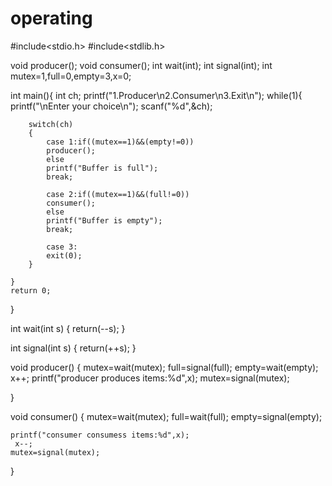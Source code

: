 # operating
#include<stdio.h>
#include<stdlib.h>

void producer();
void consumer();
int wait(int);
int signal(int);
int mutex=1,full=0,empty=3,x=0;

int main(){
    int ch;
    printf("1.Producer\n2.Consumer\n3.Exit\n");
    while(1){
        printf("\nEnter your choice\n");
        scanf("%d",&ch);
        
        switch(ch)
        {
            case 1:if((mutex==1)&&(empty!=0))
            producer();
            else
            printf("Buffer is full");
            break;
            
            case 2:if((mutex==1)&&(full!=0))
            consumer();
            else
            printf("Buffer is empty");
            break;
            
            case 3:
            exit(0);
        }
        
    }
    return 0;
}

int wait(int s)
{
    return(--s);
}

int signal(int s)
{
    return(++s);
}

void producer()
{
    mutex=wait(mutex);
    full=signal(full);
    empty=wait(empty);
    x++;
    printf("producer produces items:%d",x);
    mutex=signal(mutex);
    
}

void consumer()
{
    mutex=wait(mutex);
    full=wait(full);
    empty=signal(empty);
   
    printf("consumer consumess items:%d",x);
     x--;
    mutex=signal(mutex);
    
}


